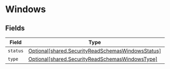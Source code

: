 # Windows


## Fields

| Field                                                                                                        | Type                                                                                                         | Required                                                                                                     | Description                                                                                                  |
| ------------------------------------------------------------------------------------------------------------ | ------------------------------------------------------------------------------------------------------------ | ------------------------------------------------------------------------------------------------------------ | ------------------------------------------------------------------------------------------------------------ |
| `status`                                                                                                     | [Optional[shared.SecurityReadSchemasWindowsStatus]](../../models/shared/securityreadschemaswindowsstatus.md) | :heavy_minus_sign:                                                                                           | N/A                                                                                                          |
| `type`                                                                                                       | [Optional[shared.SecurityReadSchemasWindowsType]](../../models/shared/securityreadschemaswindowstype.md)     | :heavy_minus_sign:                                                                                           | N/A                                                                                                          |